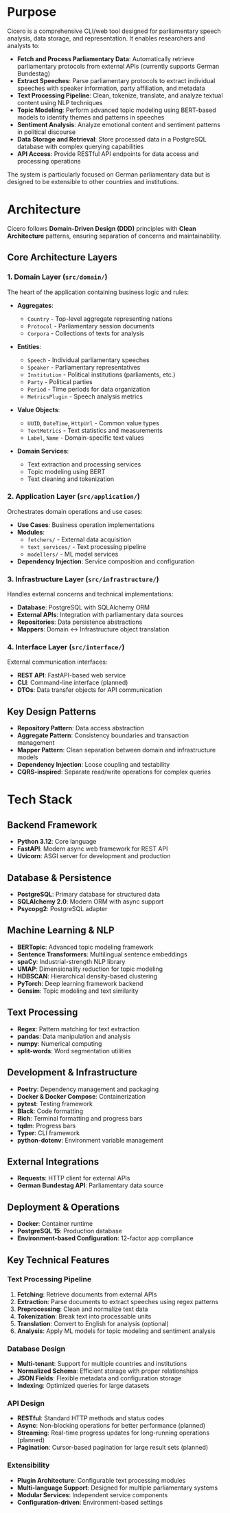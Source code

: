 # Purpose 

Cicero is a comprehensive CLI/web tool designed for parliamentary speech analysis, data storage, and representation. It enables researchers and analysts to:

- **Fetch and Process Parliamentary Data**: Automatically retrieve parliamentary protocols from external APIs (currently supports German Bundestag)
- **Extract Speeches**: Parse parliamentary protocols to extract individual speeches with speaker information, party affiliation, and metadata
- **Text Processing Pipeline**: Clean, tokenize, translate, and analyze textual content using NLP techniques
- **Topic Modeling**: Perform advanced topic modeling using BERT-based models to identify themes and patterns in speeches
- **Sentiment Analysis**: Analyze emotional content and sentiment patterns in political discourse
- **Data Storage and Retrieval**: Store processed data in a PostgreSQL database with complex querying capabilities
- **API Access**: Provide RESTful API endpoints for data access and processing operations

The system is particularly focused on German parliamentary data but is designed to be extensible to other countries and institutions.

# Architecture 

Cicero follows **Domain-Driven Design (DDD)** principles with **Clean Architecture** patterns, ensuring separation of concerns and maintainability.

## Core Architecture Layers

### 1. Domain Layer (`src/domain/`)
The heart of the application containing business logic and rules:

- **Aggregates**: 
  - `Country` - Top-level aggregate representing nations
  - `Protocol` - Parliamentary session documents
  - `Corpora` - Collections of texts for analysis

- **Entities**:
  - `Speech` - Individual parliamentary speeches
  - `Speaker` - Parliamentary representatives
  - `Institution` - Political institutions (parliaments, etc.)
  - `Party` - Political parties
  - `Period` - Time periods for data organization
  - `MetricsPlugin` - Speech analysis metrics

- **Value Objects**:
  - `UUID`, `DateTime`, `HttpUrl` - Common value types
  - `TextMetrics` - Text statistics and measurements
  - `Label`, `Name` - Domain-specific text values

- **Domain Services**:
  - Text extraction and processing services
  - Topic modeling using BERT
  - Text cleaning and tokenization

### 2. Application Layer (`src/application/`)
Orchestrates domain operations and use cases:

- **Use Cases**: Business operation implementations
- **Modules**: 
  - `fetchers/` - External data acquisition
  - `text_services/` - Text processing pipeline
  - `modellers/` - ML model services
- **Dependency Injection**: Service composition and configuration

### 3. Infrastructure Layer (`src/infrastructure/`)
Handles external concerns and technical implementations:

- **Database**: PostgreSQL with SQLAlchemy ORM
- **External APIs**: Integration with parliamentary data sources
- **Repositories**: Data persistence abstractions
- **Mappers**: Domain ↔ Infrastructure object translation

### 4. Interface Layer (`src/interface/`)
External communication interfaces:

- **REST API**: FastAPI-based web service
- **CLI**: Command-line interface (planned)
- **DTOs**: Data transfer objects for API communication

## Key Design Patterns

- **Repository Pattern**: Data access abstraction
- **Aggregate Pattern**: Consistency boundaries and transaction management
- **Mapper Pattern**: Clean separation between domain and infrastructure models
- **Dependency Injection**: Loose coupling and testability
- **CQRS-inspired**: Separate read/write operations for complex queries

# Tech Stack 

## Backend Framework
- **Python 3.12**: Core language
- **FastAPI**: Modern async web framework for REST API
- **Uvicorn**: ASGI server for development and production

## Database & Persistence
- **PostgreSQL**: Primary database for structured data
- **SQLAlchemy 2.0**: Modern ORM with async support
- **Psycopg2**: PostgreSQL adapter

## Machine Learning & NLP
- **BERTopic**: Advanced topic modeling framework
- **Sentence Transformers**: Multilingual sentence embeddings
- **spaCy**: Industrial-strength NLP library
- **UMAP**: Dimensionality reduction for topic modeling
- **HDBSCAN**: Hierarchical density-based clustering
- **PyTorch**: Deep learning framework backend
- **Gensim**: Topic modeling and text similarity

## Text Processing
- **Regex**: Pattern matching for text extraction
- **pandas**: Data manipulation and analysis
- **numpy**: Numerical computing
- **split-words**: Word segmentation utilities

## Development & Infrastructure
- **Poetry**: Dependency management and packaging
- **Docker & Docker Compose**: Containerization
- **pytest**: Testing framework
- **Black**: Code formatting
- **Rich**: Terminal formatting and progress bars
- **tqdm**: Progress bars
- **Typer**: CLI framework
- **python-dotenv**: Environment variable management

## External Integrations
- **Requests**: HTTP client for external APIs
- **German Bundestag API**: Parliamentary data source

## Deployment & Operations
- **Docker**: Container runtime
- **PostgreSQL 15**: Production database
- **Environment-based Configuration**: 12-factor app compliance

## Key Technical Features

### Text Processing Pipeline
1. **Fetching**: Retrieve documents from external APIs
2. **Extraction**: Parse documents to extract speeches using regex patterns
3. **Preprocessing**: Clean and normalize text data
4. **Tokenization**: Break text into processable units
5. **Translation**: Convert to English for analysis (optional)
6. **Analysis**: Apply ML models for topic modeling and sentiment analysis

### Database Design
- **Multi-tenant**: Support for multiple countries and institutions
- **Normalized Schema**: Efficient storage with proper relationships
- **JSON Fields**: Flexible metadata and configuration storage
- **Indexing**: Optimized queries for large datasets

### API Design
- **RESTful**: Standard HTTP methods and status codes
- **Async**: Non-blocking operations for better performance (planned)
- **Streaming**: Real-time progress updates for long-running operations (planned)
- **Pagination**: Cursor-based pagination for large result sets (planned)

### Extensibility
- **Plugin Architecture**: Configurable text processing modules
- **Multi-language Support**: Designed for multiple parliamentary systems
- **Modular Services**: Independent service components
- **Configuration-driven**: Environment-based settings
